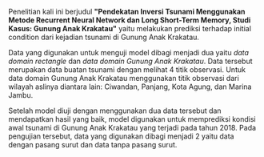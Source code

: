 Penelitian kali ini berjudul <strong>"Pendekatan Inversi Tsunami Menggunakan Metode Recurrent Neural Network dan Long Short-Term Memory, Studi Kasus: Gunung Anak Krakatau"</strong>
yaitu melakukan prediksi terhadap initial condition dari kejadian tsunami di Gunung Anak Krakatau.

Data yang digunakan untuk menguji model dibagi menjadi dua yaitu *data domain rectangle* dan *data domain Gunung Anak Krakatau*. 
Data tersebut merupakan data buatan tsunami dengan melihat 4 titik observasi. 
Untuk data domain Gunung Anak Krakatau menggunakan titik observasi dari wilayah aslinya diantara lain: Ciwandan, Panjang, Kota Agung, dan Marina Jambu.

Setelah model diuji dengan menggunakan dua data tersebut dan mendapatkan hasil yang baik, model digunakan untuk memprediksi kondisi awal tsunami 
di Gunung Anak Krakatau yang terjadi pada tahun 2018. Pada pengujian tersebut, data yang digunakan dibagi menjadi 2 yaitu data dengan pasang surut dan data tanpa pasang surut.
